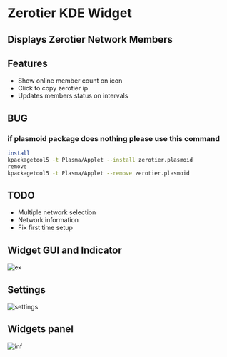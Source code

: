 # Zerotier KDE Widget  
## Displays Zerotier Network Members

## Features
- Show online member count on icon
- Click to copy zerotier ip 
- Updates members status on intervals  
## BUG
### if plasmoid package does nothing please use this command 
```bash
install
kpackagetool5 -t Plasma/Applet --install zerotier.plasmoid    
remove
kpackagetool5 -t Plasma/Applet --remove zerotier.plasmoid    

```
## TODO
- Multiple network selection
- Network information
- Fix first time setup 
## Widget GUI and Indicator
![ex](https://i.imgur.com/BOxvfBb.png)
## Settings
![settings](https://i.imgur.com/zi2Z6G0.png)
## Widgets panel
![inf](https://i.imgur.com/6yiXx7u.png)
